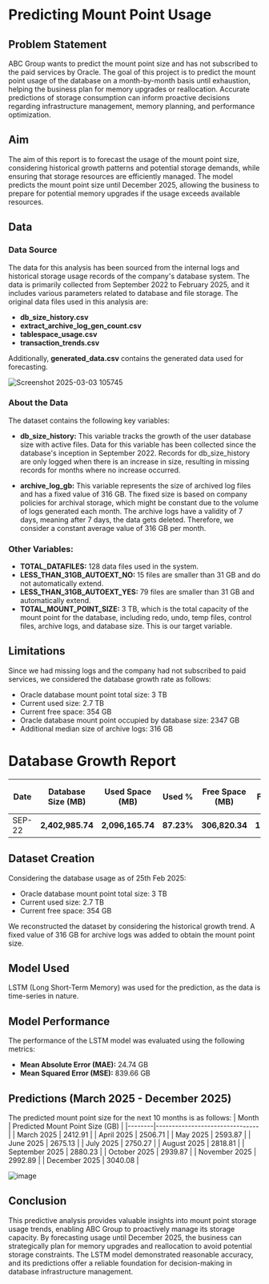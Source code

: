 # Predicting Mount Point Usage

## Problem Statement
ABC Group wants to predict the mount point size and has not subscribed to the paid services by Oracle. The goal of this project is to predict the mount point usage of the database on a month-by-month basis until exhaustion, helping the business plan for memory upgrades or reallocation. Accurate predictions of storage consumption can inform proactive decisions regarding infrastructure management, memory planning, and performance optimization. 

## Aim
The aim of this report is to forecast the usage of the mount point size, considering historical growth patterns and potential storage demands, while ensuring that storage resources are efficiently managed. The model predicts the mount point size until December 2025, allowing the business to prepare for potential memory upgrades if the usage exceeds available resources.

## Data
### Data Source
The data for this analysis has been sourced from the internal logs and historical storage usage records of the company's database system. The data is primarily collected from September 2022 to February 2025, and it includes various parameters related to database and file storage. The original data files used in this analysis are:
- **db_size_history.csv**
- **extract_archive_log_gen_count.csv**
- **tablespace_usage.csv**
- **transaction_trends.csv**


Additionally, **generated_data.csv** contains the generated data used for forecasting.

![Screenshot 2025-03-03 105745](https://github.com/user-attachments/assets/31ad6402-9b26-4ec5-8b32-97974eeae819)


### About the Data
The dataset contains the following key variables:
- **db_size_history:** This variable tracks the growth of the user database size with active files. Data for this variable has been collected since the database's inception in September 2022. Records for db_size_history are only logged when there is an increase in size, resulting in missing records for months where no increase occurred.

- **archive_log_gb:** This variable represents the size of archived log files and has a fixed value of 316 GB. The fixed size is based on company policies for archival storage, which might be constant due to the volume of logs generated each month. The archive logs have a validity of 7 days, meaning after 7 days, the data gets deleted. Therefore, we consider a constant average value of 316 GB per month.

### Other Variables:
- **TOTAL_DATAFILES:** 128 data files used in the system.
- **LESS_THAN_31GB_AUTOEXT_NO:** 15 files are smaller than 31 GB and do not automatically extend.
- **LESS_THAN_31GB_AUTOEXT_YES:** 79 files are smaller than 31 GB and automatically extend.
- **TOTAL_MOUNT_POINT_SIZE:** 3 TB, which is the total capacity of the mount point for the database, including redo, undo, temp files, control files, archive logs, and database size. This is our target variable.

## Limitations
Since we had missing logs and the company had not subscribed to paid services, we considered the database growth rate as follows:
- Oracle database mount point total size: 3 TB
- Current used size: 2.7 TB
- Current free space: 354 GB
- Oracle database mount point occupied by database size: 2347 GB
- Additional median size of archive logs: 316 GB

# Database Growth Report  


| Date   | Database Size (MB) | Used Space (MB) | Used %  | Free Space (MB) | Free %  | Daily Growth (MB) | Daily Growth % | Weekly Growth (MB) | Weekly Growth % |
|--------|--------------------|----------------|--------|----------------|--------|------------------|----------------|------------------|----------------|
| SEP-22 | **2,402,985.74**   | **2,096,165.74** | **87.23%** | **306,820.34** | **12.77%** | **2,311.27** | **0.096%** | **16,178.9** | **0.673%** |


## Dataset Creation
Considering the database usage as of 25th Feb 2025:
- Oracle database mount point total size: 3 TB
- Current used size: 2.7 TB
- Current free space: 354 GB

We reconstructed the dataset by considering the historical growth trend. A fixed value of 316 GB for archive logs was added to obtain the mount point size.

## Model Used
LSTM (Long Short-Term Memory) was used for the prediction, as the data is time-series in nature.

## Model Performance
The performance of the LSTM model was evaluated using the following metrics:
- **Mean Absolute Error (MAE):** 24.74 GB
- **Mean Squared Error (MSE):** 839.66 GB

## Predictions (March 2025 - December 2025)
The predicted mount point size for the next 10 months is as follows:
| Month | Predicted Mount Point Size (GB) |
|--------|--------------------------------|
| March 2025 | 2412.91 |
| April 2025 | 2506.71 |
| May 2025 | 2593.87 |
| June 2025 | 2675.13 |
| July 2025 | 2750.27 |
| August 2025 | 2818.81 |
| September 2025 | 2880.23 |
| October 2025 | 2939.87 |
| November 2025 | 2992.89 |
| December 2025 | 3040.08 |

![image](https://github.com/user-attachments/assets/4ca00cd3-d195-4e35-933a-96ff54d8255c)



## Conclusion
This predictive analysis provides valuable insights into mount point storage usage trends, enabling ABC Group to proactively manage its storage capacity. By forecasting usage until December 2025, the business can strategically plan for memory upgrades and reallocation to avoid potential storage constraints. The LSTM model demonstrated reasonable accuracy, and its predictions offer a reliable foundation for decision-making in database infrastructure management.

